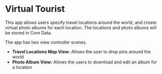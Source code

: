 # Virtual Tourist
This app allows users specify travel locations around the world, and create virtual photo albums for each location. The locations and photo albums will be stored in Core Data.

The app has two view controller scenes.

* **Travel Locations Map View:** Allows the user to drop pins around the world
* **Photo Album View:** Allows the users to download and edit an album for a location

